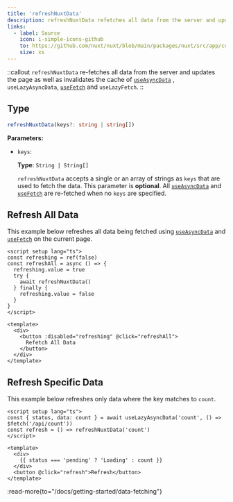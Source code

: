 ```yaml
---
title: 'refreshNuxtData'
description: refreshNuxtData refetches all data from the server and updates the page.
links:
  - label: Source
    icon: i-simple-icons-github
    to: https://github.com/nuxt/nuxt/blob/main/packages/nuxt/src/app/composables/asyncData.ts
    size: xs
---
```


::callout
`refreshNuxtData` re-fetches all data from the server and updates the page as well as invalidates the cache of [`useAsyncData`](/docs/api/composables/use-async-data) , `useLazyAsyncData`, [`useFetch`](/docs/api/composables/use-fetch) and `useLazyFetch`.
::

## Type

```ts
refreshNuxtData(keys?: string | string[])
```

**Parameters:**

* `keys`:

    **Type**: `String | String[]`

    `refreshNuxtData` accepts a single or an array of strings as `keys` that are used to fetch the data. This parameter is **optional**. All [`useAsyncData`](/docs/api/composables/use-async-data) and [`useFetch`](/docs/api/composables/use-fetch) are re-fetched when no `keys` are specified.

## Refresh All Data

This example below refreshes all data being fetched using [`useAsyncData`](/docs/api/composables/use-async-data) and [`useFetch`](/docs/api/composables/use-fetch) on the current page.

```vue [pages/some-page.vue]
<script setup lang="ts">
const refreshing = ref(false)
const refreshAll = async () => {
  refreshing.value = true
  try {
    await refreshNuxtData()
  } finally {
    refreshing.value = false
  }
}
</script>

<template>
  <div>
    <button :disabled="refreshing" @click="refreshAll">
      Refetch All Data
    </button>
  </div>
</template>
```

## Refresh Specific Data

This example below refreshes only data where the key matches to `count`.

```vue [pages/some-page.vue]
<script setup lang="ts">
const { status, data: count } = await useLazyAsyncData('count', () => $fetch('/api/count'))
const refresh = () => refreshNuxtData('count')
</script>

<template>
  <div>
    {{ status === 'pending' ? 'Loading' : count }}
  </div>
  <button @click="refresh">Refresh</button>
</template>
```

:read-more{to="/docs/getting-started/data-fetching"}
